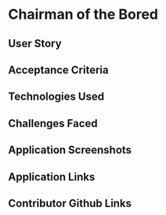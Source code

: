 # Chairman of the Bored

## User Story

## Acceptance Criteria

## Technologies Used

## Challenges Faced

## Application Screenshots

## Application Links

## Contributor Github Links
